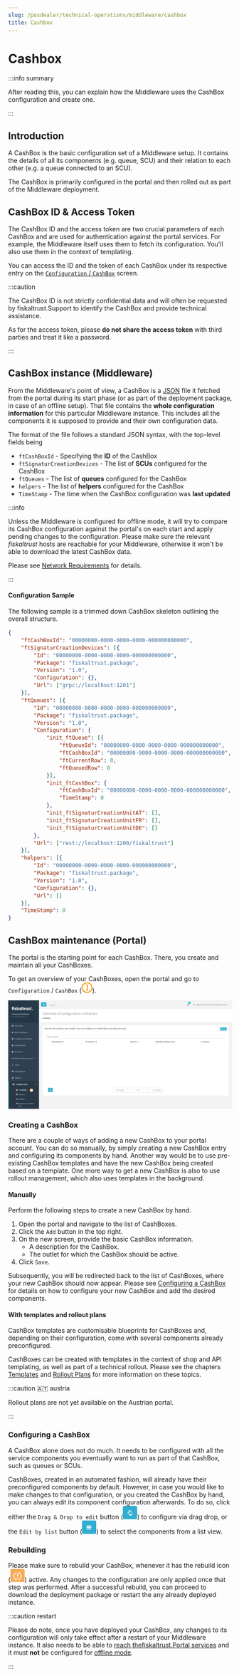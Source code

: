 ```yaml
---
slug: /posdealer/technical-operations/middleware/cashbox
title: Cashbox
---
```

# Cashbox

:::info summary

After reading this, you can explain how the Middleware uses the CashBox configuration and create one.

:::

## Introduction

A CashBox is the basic configuration set of a Middleware setup. It contains the details of all its components (e.g. queue, SCU) and their relation to each other (e.g. a queue connected to an SCU).

The CashBox is primarily configured in the portal and then rolled out as part of the Middleware deployment.



## CashBox ID & Access Token

The CashBox ID and the access token are two crucial parameters of each CashBox and are used for authentication against the portal services. For example, the Middleware itself uses them to fetch its configuration. You'll also use them in the context of templating.

You can access the ID and the token of each CashBox under its respective entry on the [`Configuration` / `CashBox`](#cashbox-maintenance-portal) screen.

:::caution

The CashBox ID is not strictly confidential data and will often be requested by fiskaltrust.Support to identify the CashBox and provide technical assistance.

As for the access token, please **do not share the access token** with third parties and treat it like a password.

:::



## CashBox instance (Middleware)

From the Middleware's point of view, a CashBox is a [JSON](https://en.wikipedia.org/wiki/JSON) file it fetched from the portal during its start phase (or as part of the deployment package, in case of an offline setup). That file contains the **whole configuration information** for this particular Middleware instance. This includes all the components it is supposed to provide and their own configuration data.

The format of the file follows a standard JSON syntax, with the top-level fields being

* `ftCashBoxId` - Specifying the **ID** of the CashBox
* `ftSignaturCreationDevices` - The list of **SCUs** configured for the CashBox
* `ftQueues` - The list of **queues** configured for the CashBox
* `helpers` - The list of **helpers** configured for the CashBox
* `TimeStamp` - The time when the CashBox configuration was **last updated**



:::info

Unless the Middleware is configured for offline mode, it will try to compare its CashBox configuration against the portal's on each start and apply pending changes to the configuration. Please make sure the relevant _fiskaltrust_ hosts are reachable for your Middleware, otherwise it won't be able to download the latest CashBox data.

Please see [Network Requirements](network-requirements.md) for details.

:::



#### Configuration Sample

The following sample is a trimmed down CashBox skeleton outlining the overall structure.

```json
{
	"ftCashBoxId": "00000000-0000-0000-0000-000000000000",
	"ftSignaturCreationDevices": [{
		"Id": "00000000-0000-0000-0000-000000000000",
		"Package": "fiskaltrust.package",
		"Version": "1.0",
		"Configuration": {},
		"Url": ["grpc://localhost:1201"]
	}],
	"ftQueues": [{
		"Id": "00000000-0000-0000-0000-000000000000",
		"Package": "fiskaltrust.package",
		"Version": "1.0",
		"Configuration": {
			"init_ftQueue": [{
				"ftQueueId": "00000000-0000-0000-0000-000000000000",
				"ftCashBoxId": "00000000-0000-0000-0000-000000000000",
				"ftCurrentRow": 0,
				"ftQueuedRow": 0
			}],
			"init_ftCashBox": {
				"ftCashBoxId": "00000000-0000-0000-0000-000000000000",
				"TimeStamp": 0
			},
			"init_ftSignaturCreationUnitAT": [],
			"init_ftSignaturCreationUnitFR": [],
			"init_ftSignaturCreationUnitDE": []
		},
		"Url": ["rest://localhost:1200/fiskaltrust"]
	}],
	"helpers": [{
		"Id": "00000000-0000-0000-0000-000000000000",
		"Package": "fiskaltrust.package",
		"Version": "1.0",
		"Configuration": {},
		"Url": []
	}],
	"TimeStamp": 0
}
```



## CashBox maintenance (Portal)

The portal is the starting point for each CashBox. There, you create and maintain all your CashBoxes.

To get an overview of your CashBoxes, open the portal and go to `Configuration` / `CashBox` (![](../../images/numbers/1.png)).

![](images/cashbox_portal.png)



### Creating a CashBox

There are a couple of ways of adding a new CashBox to your portal account. You can do so manually, by simply creating a new CashBox entry and configuring its components by hand. Another way would be to use pre-existing CashBox templates and have the new CashBox being created based on a template. One more way to get a new CashBox is also to use rollout management, which also uses templates in the background.



#### Manually

Perform the following steps to create a new CashBox by hand.

1. Open the portal and navigate to the list of CashBoxes.
2. Click the `Add` button in the top right.
3. On the new screen, provide the basic CashBox information.
   - A description for the CashBox.
   - The outlet for which the CashBox should be active.
4. Click `Save`.

Subsequently, you will be redirected back to the list of CashBoxes, where your new CashBox should now appear. Please see [Configuring a CashBox](#configuring-a-cashbox) for details on how to configure your new CashBox and add the desired components.



#### With templates and rollout plans

CashBox templates are customisable blueprints for CashBoxes and, depending on their configuration, come with several components already preconfigured.

CashBoxes can be created with templates in the context of shop and API templating, as well as part of a technical rollout. Please see the chapters [Templates](../rollout-automation/templates.md) and [Rollout Plans](../../buy-resell/rollout-plans.md) for more information on these topics.

:::caution 🇦🇹 austria

Rollout plans are not yet available on the Austrian portal.

:::



### Configuring a CashBox

A CashBox alone does not do much. It needs to be configured with all the service components you eventually want to run as part of that CashBox, such as queues or SCUs.

CashBoxes, created in an automated fashion, will already have their preconfigured components by default. However, in case you would like to make changes to that configuration, or you created the CashBox by hand, you can always edit its component configuration afterwards. To do so, click either the `Drag & Drop to edit` button (![](images/edit_drag.png)) to configure via drag drop, or the `Edit by list` button (![](images/edit_list.png)) to select the components from a list view.



### Rebuilding

Please make sure to rebuild your CashBox, whenever it has the rebuild icon (![](images/rebuild.png)) active. Any changes to the configuration are only applied once that step was performed. After a successful rebuild, you can proceed to download the deployment package or restart the any already deployed instance.



:::caution restart

Please do note, once you have deployed your CashBox, any changes to its configuration will only take effect after a restart of your Middleware instance. It also needs to be able to [reach thefiskaltrust.Portal services](network-requirements.md) and it must **not** be configured for [offline mode](configuration.md#parameters).

:::
